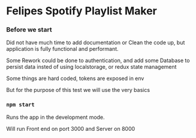 # Felipes Spotify Playlist Maker

### Before we start

Did not have much time to add documentation or Clean the code up, but application is fully functional and performant.

Some Rework could be done to authentication, and add some Database to persist data insted of using localstorage, or redux state management

Some things are hard coded, tokens are exposed in env

But for the purpose of this test we will use the very basics

### `npm start`

Runs the app in the development mode.

Will run Front end on port 3000 and Server on 8000



